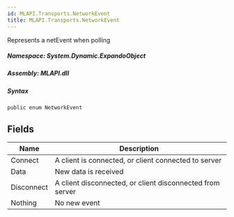 ```yaml
---  
id: MLAPI.Transports.NetworkEvent  
title: MLAPI.Transports.NetworkEvent  
---
```


<div class="markdown level0 summary">

Represents a netEvent when polling

</div>

<div class="markdown level0 conceptual">

</div>

##### **Namespace**: System.Dynamic.ExpandoObject

##### **Assembly**: MLAPI.dll

##### Syntax

    public enum NetworkEvent

## Fields

| Name       | Description                                               |
|------------|-----------------------------------------------------------|
| Connect    | A client is connected, or client connected to server      |
| Data       | New data is received                                      |
| Disconnect | A client disconnected, or client disconnected from server |
| Nothing    | No new event                                              |

